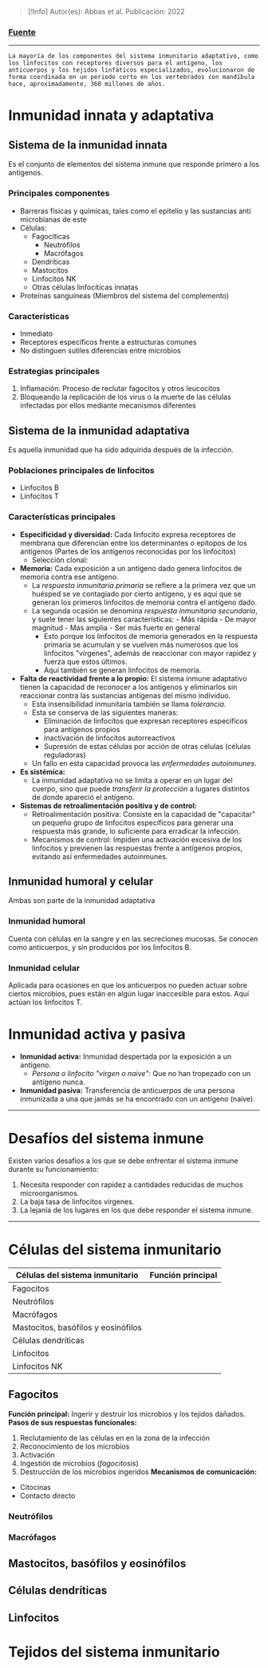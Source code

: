 >[!Info]
>Autor(es): Abbas et al.
>Publicación: 2022
### [Fuente](https://annas-archive.org/md5/b08c4dc98766928867b8206f852a6c52)
---
	La mayoría de los componentes del sistema inmunitario adaptativo, como los linfocitos con receptores diversos para el antígeno, los anticuerpos y los tejidos linfáticos especializados, evolucionaron de forma coordinada en un periodo corto en los vertebrados con mandíbula hace, aproximadamente, 360 millones de años.

# Inmunidad innata y adaptativa
## Sistema de la inmunidad innata
Es el conjunto de elementos del sistema inmune que responde primero a los antígenos.
### Principales componentes
- Barreras físicas y químicas, tales como el epitelio y las sustancias anti microbianas de este
- Células:
	- Fagocíticas
		- Neutrófilos
		- Macrófagos
	- Dendríticas
	- Mastocitos
	- Linfocitos NK
	- Otras células linfocíticas innatas
- Proteínas sanguíneas (Miembros del sistema del complemento)
### Características
- Inmediato
- Receptores específicos frente a estructuras comunes
- No distinguen sutiles diferencias entre microbios
### Estrategias principales
1) Inflamación: Proceso de reclutar fagocitos y otros leucocitos
2) Bloqueando la replicación de los virus o la muerte de las células infectadas por ellos mediante mecanismos diferentes
## Sistema de la inmunidad adaptativa
Es aquella inmunidad que ha sido adquirida después de la infección.
### Poblaciones principales de linfocitos
- Linfocitos B
- Linfocitos T
### Características principales
- **Especificidad y diversidad:** Cada linfocito expresa receptores de membrana que diferencian entre los determinantes o epítopos de los antígenos (Partes de los antígenos reconocidas por los linfocitos)
	- Selección clonal:
- **Memoria:** Cada exposición a un antígeno dado genera linfocitos de memoria contra ese antígeno.
	- La *respuesta inmunitaria primaria* se refiere a la primera vez que un huésped se ve contagiado por cierto antígeno, y es aquí que se generan los primeros linfocitos de memoria contra el antígeno dado.
	- La segunda ocasión se denomina *respuesta inmunitaria secundaria*, y suele tener las siguientes características:
			- Más rápida
			- De mayor magnitud
			- Más amplia
			- Ser más fuerte en general
		- Esto porque los linfocitos de memoria generados en la respuesta primaria se acumulan y se vuelven más numerosos que los linfocitos "vírgenes", además de reaccionar con mayor rapidez y fuerza que estos últimos.
		- Aquí también se generan linfocitos de memoria.
- **Falta de reactividad frente a lo propio:** El sistema inmune adaptativo tienen la capacidad de reconocer a los antígenos y eliminarlos sin reaccionar contra las sustancias antígenas del mismo individuo.
	- Esta insensibilidad inmunitaria también se llama *tolerancia*.
	- Esta se conserva de las siguientes maneras:
		- Eliminación de linfocitos que expresan receptores específicos para antígenos propios
		- Inactivación de linfocitos autorreactivos
		- Supresión de estas células por acción de otras células (células reguladoras)
	- Un fallo en esta capacidad provoca las *enfermedades autoinmunes*.
- **Es sistémica:**
	- La inmunidad adaptativa no se limita a operar en un lugar del cuerpo, sino que puede *transferir la protección* a lugares distintos de donde apareció el antígeno.
- **Sistemas de retroalimentación positiva y de control:**
	- Retroalimentación positiva: Consiste en la capacidad de "capacitar" un pequeño grupo de linfocitos específicos para generar una respuesta más grande, lo suficiente para erradicar la infección.
	- Mecanismos de control: Impiden una activación excesiva de los linfocitos y previenen las respuestas frente a antígenos propios, evitando así enfermedades autoinmunes.
## Inmunidad humoral y celular
Ambas son parte de la inmunidad adaptativa
### Inmunidad humoral
Cuenta con células en la sangre y en las secreciones mucosas.
Se conocen como anticuerpos, y sin producidos por los linfocitos B.
### Inmunidad celular
Aplicada para ocasiones en que los anticuerpos no pueden actuar sobre ciertos microbios, pues están en algún lugar inaccesible para estos.
Aquí actúan los linfocitos T.
# Inmunidad activa y pasiva
- **Inmunidad activa:** Inmunidad despertada por la exposición a un antígeno.
	- *Persona o linfocito "virgen o naive":* Que no han tropezado con un antígeno nunca.
- **Inmunidad pasiva:** Transferencia de anticuerpos de una persona inmunizada a una que jamás se ha encontrado con un antígeno (naive).
---
# Desafíos del sistema inmune
Existen varios desafíos a los que se debe enfrentar el sistema inmune durante su funcionamiento:
1) Necesita responder con rapidez a cantidades reducidas de muchos microorganismos.
2) La baja tasa de linfocitos vírgenes.
3) La lejanía de los lugares en los que debe responder el sistema inmune.
---
# Células del sistema inmunitario

| Células del sistema inmunitario     | Función principal |
| ----------------------------------- | ----------------- |
| Fagocitos                           |                   |
| Neutrófilos                         |                   |
| Macrófagos                          |                   |
| Mastocitos, basófilos y eosinófilos |                   |
| Células dendríticas                 |                   |
| Linfocitos                          |                   |
| Linfocitos NK                       |                   |

## Fagocitos
**Función principal:** Ingerir y destruir los microbios y los tejidos dañados. 
**Pasos de sus respuestas funcionales:**
1) Reclutamiento de las células en en la zona de la infección
2) Reconocimiento de los microbios
3) Activación
4) Ingestión de microbios (*fagocitosis*)
5) Destrucción de los microbios ingeridos
**Mecanismos de comunicación:**
- Citocinas
- Contacto directo

### Neutrófilos

### Macrófagos

## Mastocitos, basófilos y eosinófilos

## Células dendríticas

## Linfocitos

# Tejidos del sistema inmunitario
